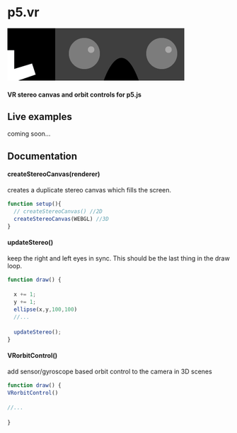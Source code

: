 # p5.vr
![p5.vr](p5.vr.png)
#### VR stereo canvas and orbit controls for p5.js

## Live examples
coming soon...

## Documentation

#### createStereoCanvas(renderer)
creates a duplicate stereo canvas which fills the screen.

```javascript
function setup(){
  // createStereoCanvas() //2D
  createStereoCanvas(WEBGL) //3D
}

```

#### updateStereo()
keep the right and left eyes in sync. This should be the last thing in the draw loop.
```javascript
function draw() {

  x += 1;
  y += 1;
  ellipse(x,y,100,100)
  //...

  updateStereo();
}
```

#### VRorbitControl()
add sensor/gyroscope based orbit control to the camera in 3D scenes
```javascript
function draw() {
VRorbitControl()

//...

}
```